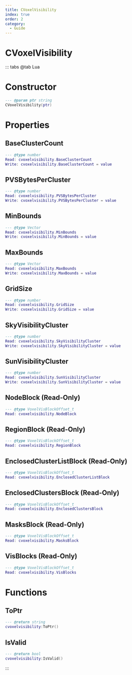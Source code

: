 ```yaml
---
title: CVoxelVisibility
index: true
order: 2
category:
  - Guide
---
```


# CVoxelVisibility

::: tabs
@tab Lua
# Constructor
```lua
--- @param ptr string
CVoxelVisibility(ptr)
```
# Properties
## BaseClusterCount 
```lua
--- @type number
Read: cvoxelvisibility.BaseClusterCount
Write: cvoxelvisibility.BaseClusterCount = value
```
## PVSBytesPerCluster 
```lua
--- @type number
Read: cvoxelvisibility.PVSBytesPerCluster
Write: cvoxelvisibility.PVSBytesPerCluster = value
```
## MinBounds 
```lua
--- @type Vector
Read: cvoxelvisibility.MinBounds
Write: cvoxelvisibility.MinBounds = value
```
## MaxBounds 
```lua
--- @type Vector
Read: cvoxelvisibility.MaxBounds
Write: cvoxelvisibility.MaxBounds = value
```
## GridSize 
```lua
--- @type number
Read: cvoxelvisibility.GridSize
Write: cvoxelvisibility.GridSize = value
```
## SkyVisibilityCluster 
```lua
--- @type number
Read: cvoxelvisibility.SkyVisibilityCluster
Write: cvoxelvisibility.SkyVisibilityCluster = value
```
## SunVisibilityCluster 
```lua
--- @type number
Read: cvoxelvisibility.SunVisibilityCluster
Write: cvoxelvisibility.SunVisibilityCluster = value
```
## NodeBlock (Read-Only)
```lua
--- @type VoxelVisBlockOffset_t
Read: cvoxelvisibility.NodeBlock
```
## RegionBlock (Read-Only)
```lua
--- @type VoxelVisBlockOffset_t
Read: cvoxelvisibility.RegionBlock
```
## EnclosedClusterListBlock (Read-Only)
```lua
--- @type VoxelVisBlockOffset_t
Read: cvoxelvisibility.EnclosedClusterListBlock
```
## EnclosedClustersBlock (Read-Only)
```lua
--- @type VoxelVisBlockOffset_t
Read: cvoxelvisibility.EnclosedClustersBlock
```
## MasksBlock (Read-Only)
```lua
--- @type VoxelVisBlockOffset_t
Read: cvoxelvisibility.MasksBlock
```
## VisBlocks (Read-Only)
```lua
--- @type VoxelVisBlockOffset_t
Read: cvoxelvisibility.VisBlocks
```
# Functions
## ToPtr
```lua
--- @return string
cvoxelvisibility:ToPtr()
```
## IsValid
```lua
--- @return bool
cvoxelvisibility:IsValid()
```

:::